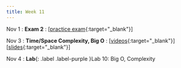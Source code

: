 ```yaml
---
title: Week 11
---
```


Nov 1
: **Exam 2**
  : \[[practice exam](https://www.shortl.io/csci100-practice-exam-2){:target="_blank"}\] 
  
Nov 3
: **Time/Space Complexity, Big O**
  : \[[videos](https://www.youtube.com/playlist?list=PLr509y092L28Hvb7rJ_fPB4yYfjaUXbPY){:target="_blank"}\] \[[slides](https://docs.google.com/presentation/d/1SSou5AfKdTmlx8bcHDUFoFbzaZKQgui38InGVQIMOWs/edit?usp=sharing){:target="_blank"}\]

Nov 4
: **Lab**{: .label .label-purple }Lab 10: Big O, Complexity
<!--   : \[[slides](https://docs.google.com/presentation/d/1jwmbssoMB2YiRlvN5ruEnothRDbr-ZYa/edit){:target="_blank"}\] -->

<!-- 
Sep 4
: **HW**{: .label .label-blue }Released: [HW2: Variables and Types](mimir.com){:target="_blank"} -->

